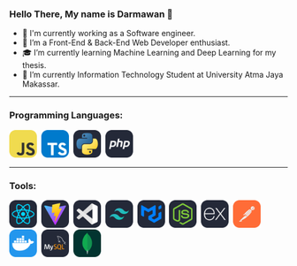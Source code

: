 ### Hello There, My name is Darmawan 👋

- 🏢 I'm currently working as a Software engineer.
- 🧠 I’m a Front-End & Back-End Web Developer enthusiast.
- 🎓 I’m currently learning Machine Learning and Deep Learning for my thesis.
- 📖 I’m currently Information Technology Student at University Atma Jaya Makassar.

---
### Programming Languages:
<div>
  <img src="https://github.com/tandpfun/skill-icons/blob/main/icons/JavaScript.svg" title="JavaScript" alt="JavaScript" width="50" height="50"/>&nbsp;
   <img src="https://github.com/tandpfun/skill-icons/blob/main/icons/TypeScript.svg" title="TypeScript" alt="Typescript" width="50" height="50"/>&nbsp;
  <img src="https://github.com/tandpfun/skill-icons/blob/main/icons/Python-Dark.svg" title="Python" alt="Python" width="50" height="50"/>&nbsp;
    <img src="https://github.com/tandpfun/skill-icons/blob/main/icons/PHP-Dark.svg" title="PHP" alt="PHP" width="50" height="50"/>&nbsp;
</div>

---
### Tools:
<div>
  <img src="https://github.com/tandpfun/skill-icons/blob/main/icons/React-Dark.svg" title="React" alt="React" width="50" height="50"/>&nbsp;
  <img src="https://github.com/tandpfun/skill-icons/blob/main/icons/Vite-Dark.svg" title="Vite" alt="Vite" width="50" height="50"/>&nbsp;
  <img src="https://github.com/tandpfun/skill-icons/blob/main/icons/VSCode-Dark.svg" title="VsCode" alt="VsCode" width="50" height="50"/>&nbsp;
  <img src="https://github.com/tandpfun/skill-icons/blob/main/icons/TailwindCSS-Dark.svg" title="Tailwind" alt="Tailwind" width="50" height="50"/>&nbsp;
  <img src="https://github.com/tandpfun/skill-icons/blob/main/icons/MaterialUI-Dark.svg" title="MaterialUI" alt="MaterialUI" width="50" height="50"/>&nbsp;
  <img src="https://github.com/tandpfun/skill-icons/blob/main/icons/NodeJS-Dark.svg" title="Node.Js" alt="Node.Js" width="50" height="50"/>&nbsp;
  <img src="https://github.com/tandpfun/skill-icons/blob/main/icons/ExpressJS-Dark.svg" title="Express.Js" alt="Express.Js" width="50" height5080"/>&nbsp;
  <img src="https://github.com/tandpfun/skill-icons/blob/main/icons/Postman.svg" title="Postman" alt="Postman" width="50" height="50"/>&nbsp;
  <img src="https://github.com/tandpfun/skill-icons/blob/main/icons/Docker.svg" title="Docker" alt="Docker" width="50" height="50"/>&nbsp;
  <img src="https://github.com/tandpfun/skill-icons/blob/main/icons/MySQL-Dark.svg" title="MySql" alt="MySql" width="50" height="50"/>&nbsp;
  <img src="https://github.com/tandpfun/skill-icons/blob/main/icons/MongoDB.svg" title="MongoDb" alt="MongoDb" width="50" height="50"/>&nbsp;
</div>
